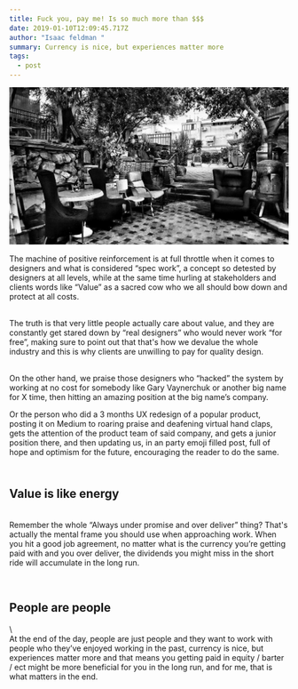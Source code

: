 ```yaml
---
title: Fuck you, pay me! Is so much more than $$$
date: 2019-01-10T12:09:45.717Z
author: "Isaac feldman "
summary: Currency is nice, but experiences matter more
tags:
  - post
---
```

![](/static/img/1_ycyzgedptpjmncdfi5hcaw.jpeg)



The machine of positive reinforcement is at full throttle when it comes to designers and what is considered “spec work”, a concept so detested by designers at all levels, while at the same time hurling at stakeholders and clients words like “Value” as a sacred cow who we all should bow down and protect at all costs.

<br/>The truth is that very little people actually care about value, and they are constantly get stared down by “real designers” who would never work “for free”, making sure to point out that that's how we devalue the whole industry and this is why clients are unwilling to pay for quality design.  

<br/>On the other hand, we praise those designers who “hacked” the system by working at no cost for somebody like Gary Vaynerchuk or another big name for X time, then hitting an amazing position at the big name’s company.<br/>

Or the person who did a 3 months UX redesign of a popular product, posting it on Medium to roaring praise and deafening virtual hand claps, gets the attention of the product team of said company, and gets a junior position there, and then updating us, in an party emoji filled post, full of hope and optimism for the future, encouraging the reader to do the same.

## <br/> Value is like energy

<br/>Remember the whole “Always under promise and over deliver” thing? That's actually the mental frame you should use when approaching work. When you hit a good job agreement, no matter what is the currency you’re getting paid with and you over deliver, the dividends you might miss in the short ride will accumulate in the long run.

<br/>
<h2>People are people</h2>\
<br/>
At the end of the day, people are just people and they want to work with people who they’ve enjoyed working in the past, currency is nice, but experiences matter more and that means you getting paid in equity / barter / ect might be more beneficial for you in the long run, and for me, that is what matters in the end.